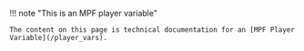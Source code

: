 !!! note "This is an MPF player variable"

    The content on this page is technical documentation for an [MPF Player Variable](/player_vars).